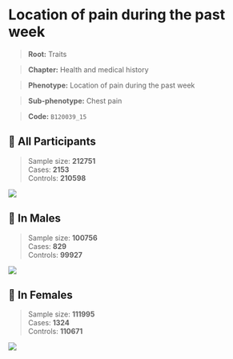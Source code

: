 # Location of pain during the past week
> **Root:** Traits  

> **Chapter:** Health and medical history  

> **Phenotype:** Location of pain during the past week  

> **Sub-phenotype:** Chest pain  

> **Code:** `B120039_15`

## 🧪 All Participants  
> Sample size: **212751**  
> Cases: **2153**  
> Controls: **210598**
<img src="/Traits/Figures/ALL/B120039_15.png"/>
<CsvTable src="/Traits/Data/ALL/LG_B120039_15.csv" label="🔍 View full results" />

## 👨 In Males  
> Sample size: **100756**  
> Cases: **829**  
> Controls: **99927**
<img src="/Traits/Figures/Male/B120039_15.png"/>
<CsvTable src="/Traits/Data/Male/LG_B120039_15.csv" label="🔍 View full results" />

## 👩 In Females  
> Sample size: **111995**  
> Cases: **1324**  
> Controls: **110671**
<img src="/Traits/Figures/Female/B120039_15.png"/>
<CsvTable src="/Traits/Data/Female/LG_B120039_15.csv" label="🔍 View full results" />
